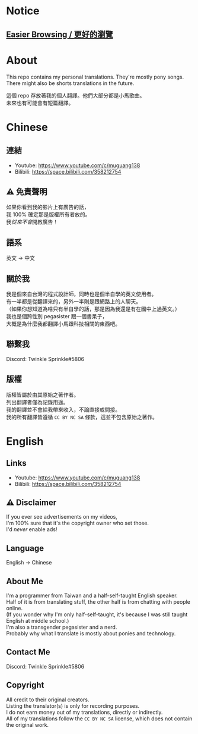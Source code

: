# Notice

## [Easier Browsing / 更好的瀏覽](https://mg138.github.io/Translating/)

# About

This repo contains my personal translations. They're mostly pony songs.\
There might also be shorts translations in the future.

這個 repo 存放著我的個人翻譯。他們大部分都是小馬歌曲。\
未來也有可能會有短篇翻譯。

# Chinese

## 連結

* Youtube: <https://www.youtube.com/c/muguang138>
* Bilibili: <https://space.bilibili.com/358212754>

## ⚠️ 免責聲明

如果你看到我的影片上有廣告的話，\
我 100% 確定那是版權所有者放的。\
我*從來不會*開啟廣告！

## 語系

英文 -> 中文

## 關於我

我是個來自台灣的程式設計師，同時也是個半自學的英文使用者。\
有一半都是從翻譯來的，另外一半則是跟網路上的人聊天。\
（如果你想知道為啥只有半自學的話，那是因為我還是有在國中上過英文。）\
我也是個跨性別 pegasister 跟一個書呆子，\
大概是為什麼我都翻譯小馬跟科技相關的東西吧。

## 聯繫我

Discord: Twinkle Sprinkle#5806

## 版權

版權皆屬於由其原始之著作者。\
列出翻譯者僅為記錄用途。\
我的翻譯並不會給我帶來收入，不論直接或間接。\
我的所有翻譯皆遵循 `CC BY NC SA` 條款，這並不包含原始之著作。

# English

## Links

* Youtube: <https://www.youtube.com/c/muguang138>
* Bilibili: <https://space.bilibili.com/358212754>

## ⚠️ Disclaimer

If you ever see advertisements on my videos,\
I'm 100% sure that it's the copyright owner who set those.\
I'd *never* enable ads!

## Language

English -> Chinese

## About Me

I'm a programmer from Taiwan and a half-self-taught English speaker.\
Half of it is from translating stuff, the other half is from chatting with people online.\
(If you wonder why I'm only half-self-taught, it's because I was still taught English at middle school.)\
I'm also a transgender pegasister and a nerd.\
Probably why what I translate is mostly about ponies and technology.

## Contact Me

Discord: Twinkle Sprinkle#5806

## Copyright

All credit to their original creators.\
Listing the translator(s) is only for recording purposes.\
I do not earn money out of my translations, directly or indirectly.\
All of my translations follow the `CC BY NC SA` license, which does not contain the original work.
